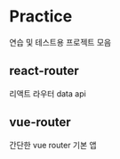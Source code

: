 # Practice

연습 및 테스트용 프로젝트 모음


## react-router

리액트 라우터 data api

## vue-router

간단한 vue router 기본 앱
